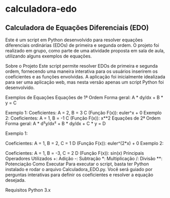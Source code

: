 # calculadora-edo

## Calculadora de Equações Diferenciais (EDO)
Este é um script em Python desenvolvido para resolver equações diferenciais ordinárias (EDOs) de primeira e segunda ordem. O projeto foi realizado em grupo, como parte de uma atividade proposta em sala de aula, utilizando alguns exemplos de equações.

Sobre o Projeto
Este script permite resolver EDOs de primeira e segunda ordem, fornecendo uma maneira interativa para os usuários inserirem os coeficientes e as funções envolvidas. A aplicação foi inicialmente idealizada para ser uma aplicação web, mas nesta versão apenas um script Python foi desenvolvido.

Exemplos de Equações
Equações de 1ª Ordem
Forma geral: A * dy/dx + B * y = C

Exemplo 1:
Coeficientes: A = 2, B = 3
C (Função F(x)): euler^x + 0
Exemplo 2:
Coeficientes: A = 1, B = -1
C (Função F(x)): x**2
Equações de 2ª Ordem
Forma geral: A * d²y/dx² + B * dy/dx + C * y = D

Exemplo 1:

Coeficientes: A = 1, B = 2, C = 1
D (Função F(x)): euler^(2*x) + 0
Exemplo 2:

Coeficientes: A = 1, B = -3, C = 2
D (Função F(x)): sin(x)
Principais Operadores Utilizados
+: Adição
-: Subtração
*: Multiplicação
/: Divisão
**: Potenciação
Como Executar
Para executar o script, basta ter Python instalado e rodar o arquivo Calculadora_EDO.py. Você será guiado por perguntas interativas para definir os coeficientes e resolver a equação desejada.

Requisitos
Python 3.x
